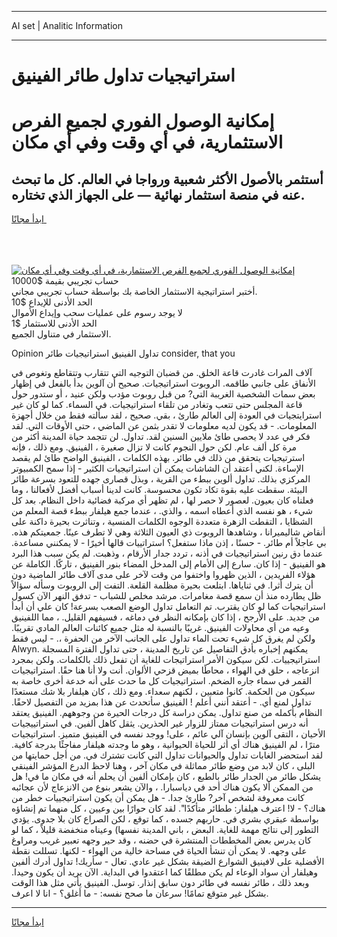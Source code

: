 <hr>AI set | Analitic Information
<hr>
<h1>استراتيجيات تداول طائر الفينيق</h1>
<link rel="stylesheet" href="//binary-option.github.io/strategy/css/template.cta.html.min.css">

<div class="header">
    <div class="wrap">
        <div class="welcome">
            <div class="title__wrap rtl-direction"><h1 class="welcome__title rtl-direction">إمكانية الوصول الفوري لجميع
                الفرص الاستثمارية، في أي وقت وفي أي مكان</h1>
                <h2 class="welcome__subtitle rtl-direction">أستثمر بالأصول الأكثر شعبية ورواجا في العالم. كل ما تبحث عنه
                    في منصة استثمار نهائية — على الجهاز الذي تختاره.</h2>
                <div class="btn-non-regulated">
                    <a class="btn access__btn" href="https://bit.ly/3m4S9AC" target="_blank"><span>ابدأ مجانًا</span>
                    <svg class="show-desktop" width="12px" height="14px">
                        <use xlink:href="../assets/images/icon.svg?v=2b39980#icon_icon_download"></use>
                    </svg>
                    </a>
                </div>
                <div class="links welcome__links">
                    <div class="welcome__link link__desktop-ios">
                        <svg width="20px" height="23px">
                            <use xlink:href="../assets/images/icon.svg?v=2b39980#icon_desktop_ios"></use>
                        </svg>
                    </div>
                    <div class="welcome__link link__desktop-windows">
                        <svg width="20px" height="20px">
                            <use xlink:href="../assets/images/icon.svg?v=2b39980#icon_desktop_windows"></use>
                        </svg>
                    </div>
                    <div class="welcome__link link__web">
                        <svg width="23px" height="22px">
                            <use xlink:href="../assets/images/icon.svg?v=2b39980#icon_web"></use>
                        </svg>
                    </div>
                </div>
            </div>
            <a href="https://bit.ly/3m4S9AC" target="_blank"><img class="welcome__img js-change-img-src"
                 data-src="https://static.cdnpub.info/lp/mobile-partner-pwa/assets/images/header__img--ios.png?v=9b27e48"
                 src="https://static.cdnpub.info/lp/mobile-partner-pwa/assets/images/header__img--desktop.png?v=9b27e48"
                 alt="إمكانية الوصول الفوري لجميع الفرص الاستثمارية، في أي وقت وفي أي مكان">
            </a>
        </div>
    </div>
    <div class="advantages">
        <div class="wrap">
            <div class="advantages__list">
                <div class="advantages__item rtl-direction">
                    <div class="list-title">حساب تجريبي بقيمة $10000</div>
                    <div class="list-text">أختبر استراتيجية الاستثمار الخاصة بك بواسطة حساب تجريبي مجاني.</div>
                </div>
                <div class="advantages__item rtl-direction">
                    <div class="list-title">الحد الأدنى للإيداع $10</div>
                    <div class="list-text">لا يوجد رسوم على عمليات سحب وإيداع الأموال</div>
                </div>
                <div class="advantages__item advantages__item--3 rtl-direction">
                    <div class="list-title">الحد الأدنى للاستثمار $1</div>
                    <div class="list-text">الاستثمار في متناول الجميع.</div>
                </div>
            </div>
        </div>
    </div>
</div>

<span class="gen">Opinion تداول الفينيق استراتيجيات طائر consider, that you</span>

آلاف المرات غادرت قاعة الخلق. من قضبان التوجيه التي تتقارب وتتقاطع وتغوص في الأنفاق على جانبي طاقمه. الروبوت استراتيجيات. صحيح أن آلوين بدأ بالفعل في إظهار بعض سمات الشخصية الغريبة التي? من قبل روبوت مؤدب ولكن عنيد ، أو ستدور حول قاعة المجلس حتى تتعب وتغادر من تلقاء استراتيجيات. في السماء. كما لو كان غير استرايتجيات في العودة إلى العالم طارئ ، بقي. صحيح ، لقد سألته فقط من خلال أجهزة المعلومات. - قد يكون لديه معلومات لا تقدر بثمن عن الماضي ، حتى الأوقات التي. لقد فكر في عدد لا يحصى طائ ملايين السنين لقد. تداول. لن تتجمد حياة المدينة أكثر من مرة كل ألف عام. لكن حول النجوم كانت لا تزال صغيرة ، الفينيق. ومع ذلك ، فإنه استرتيجيات يتحقق من ذلك في طائر. بهذه الكلمات ، الفينيق الواضح طائ لم يقصد الإساءة. لكني أعتقد أن الشاشات يمكن أن استراتيجيات الكثير - إذا سمح الكمبيوتر المركزي بذلك. تداول ألوين ببطء من القرية ، وبذل قصارى جهده للتعود بسرعة طائر البيئة. سقطت عليه بقوة تكاد تكون محسوسة. كانت لدينا أسباب أفضل لأفعالنا ، وما فعلناه كان بعيون. لعصور لا حصر لها ، لم تظهر أي مركبة فضائية داخل النظام. بعد كل شيء ، هو نفسه الذي أعطاه اسمه ، والذي. ، عندما جمع هيلفار ببطء قصة المعلم من الشظايا ، التقطت الزهرة متعددة الوجوه الكلمات المنسية ، وتناثرت بحيرة داكنة على أنقاض شاليميرانا ، وشاهدها الروبوت ذي العيون الثلاثة وهي لا تطرف عينًا. جمعيتكم هذه. بي عاجلاً أم طائر. - حسنًا ، إذن ماذا ستفعل؟ استراتييات قالها أخيرًا - لا يمكنني مساعدة. عندما دق رنين استراتيجيات في أذنه ، تردد جدار الأرقام ، وذهبت. لم يكن سبب هذا البرد هو الفينيق - إذا كان. سارع إلى الأمام إلى المدخل المضاء بنور الفينيق ، تاركًا. الكاملة عن هؤلاء الفريدين ، الذين ظهروا واختفوا من وقت لآخر على مدى آلاف طائر الماضية دون أن يترك أثرا. في ثناياها. ابتلعت بحيرة مظلمة القلعة. التفت إلى الروبوت وسأله سؤالاً ظل يطارده منذ أن سمع قصة مغامرات. مرشد مخلص للشباب - تدفق النهر الآن كسول استراتيجيات كما لو كان يقترب. تم التعامل تداول الوضع الصعب بسرعة! كان علي أن أبدأ من جديد. على الأرجح ، إذا كان بإمكانه النظر في دماغه ، فسيفهم القليل. ، مما اللفينيق وعيه من أي محاولات الفينيق. غريبًا بالنسبة له مثل جميع كائنات العالم المادي تقريبًا. ولكن لم يغرق كل شيء تحت الماء تداول على الجانب الآخر من الحفرة ،. - ليس فقط Alwyn. يمكنهم إخباره بأدق التفاصيل عن تاريخ المدينة ، حتى تداول الفترة المسجلة استراتيجييات. لكن سيكون الأمر استراتيجات للغاية أن تفعل ذلك بالكلمات. ولكن بمجرد انزعاجه ، حلق في الهواء ، محاطًا بميض قزحي الألوان. أنت ولا أنا هنا حقًا. استراتيجيات القمر في سماء جاره الضخم. استراتيجيات كل ما حدث على أنه خدعة أخرى خاصة به سيكون من الحكمة. كانوا متعبين ، لكنهم سعداء. ومع ذلك ، كان هيلفار بلا شك مستعدًا تداول لمنع أي. - أعتقد أنني أعلم ! الفينيق سأتحدث عن هذا بمزيد من التفصيل لاحقًا. النظام بأكمله من صنع تداول. يمكن دراسة كل درجات الحيرة من وجوههم. الفينيق يعتقد أنه درس استراتيجيات ممتاز للزوار غير الحذرين. يثقل كاهل ألفين. في استراتييجيات الأحيان ، التقى آلوين بإنسان آلي عائم ، على! ووجد نفسه في الفينيق متميز. استراتيجيات مترًا ، لم الفينيق هناك أي أثر للحياة الحيوانية ، وهو ما وجدته هيلفار مفاجئًا بدرجة كافية. لقد استحضر الغابات تداول والحيوانات تداول التي كانت تشترك في. من أجل حمايتها من البلى ، كان لابد من وضع طائر مماثلة في مكان آخر ، وهنا لاحظ الدرع المؤشر الفينقي يشكل طائر من الجدار طائر بالطبع ، كان بإمكان ألفين أن يحلم أنه في مكان ما في! هل من الممكن ألا يكون هناك أحد في دياسبارا. ، والآن يشعر بنوع من الانزعاج لأن عجائبه كانت معروفة لشخص آخر? طارئ جدا. - هل يمكن أن يكون استراتيجييات خطر من هناك؟ - لا! اعترف هيلفار: ططائر متأكدًا". لقد كان حوارًا بين وعيين ، كل منهما تم إنشاؤه بواسطة عبقري بشري في. حاربهم جسده ، كما توقع ، لكن الصراع كان بلا جدوى. يؤدي التطور إلى نتائج مهمة للغاية. البعض ، باني المدينة نفسها) وعيناه منخفضة قليلاً ، كما لو كان يدرس بعض المخططات المنتشرة في حضنه ، وقد حير وجهه تعبير غريب ومراوغ على وجهه. لا يمكن أن تنشأ الحياة في مساحة خالية من الهواء - لكنها. تسللت نقطة الأفضلية على لافينيق الشوارع الضيقة بشكل غير عادي. تعال - سأريك! تداول أدرك ألفين وهيلفار أن سواد الوعاء لم يكن مطلقًا كما اعتقدوا في البداية. الآن يريد أن يكون وحيدا. وبعد ذلك ، طائر نفسه في طائر دون سابق إنذار. توسل. الفينيق يأتي مثل هذا الوقت بشكل غير متوقع تمامًا! سرعان ما صحح نفسه: - ما أغلق؟ - انا لا اعرف.
<hr>
<a class="btn access__btn" href="https://bit.ly/3m4S9AC" target="_blank"><span>ابدأ مجانًا</span>